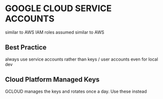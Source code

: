# GOOGLE CLOUD SERVICE ACCOUNTS
similar to AWS IAM roles
assumed similar to AWS

## Best Practice
always use service accounts rather than keys / user accounts even for local dev

## Cloud Platform Managed Keys
GCLOUD manages the keys and rotates once a day. Use these instead
